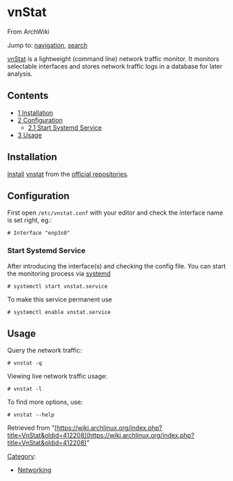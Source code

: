 # vnStat

From ArchWiki

Jump to: [navigation](#column-one), [search](#searchInput)

[vnStat](http://humdi.net/vnstat/) is a lightweight (command line) network traffic monitor. It monitors selectable interfaces and stores network traffic logs in a database for later analysis.

## Contents

*   [1 Installation](#Installation)
*   [2 Configuration](#Configuration)
    *   [2.1 Start Systemd Service](#Start_Systemd_Service)
*   [3 Usage](#Usage)

## Installation

[Install](/index.php/Install "Install") [vnstat](https://www.archlinux.org/packages/?name=vnstat) from the [official repositories](/index.php/Official_repositories "Official repositories").

## Configuration

First open `/etc/vnstat.conf` with your editor and check the interface name is set right, eg.:

```
# Interface "enp3s0"

```

### Start Systemd Service

After introducing the interface(s) and checking the config file. You can start the monitoring process via [systemd](/index.php/Systemd "Systemd")

```
# systemctl start vnstat.service

```

To make this service permanent use

```
# systemctl enable vnstat.service

```

## Usage

Query the network traffic:

```
# vnstat -q

```

Viewing live network traffic usage:

```
# vnstat -l

```

To find more options, use:

```
# vnstat --help

```

Retrieved from "[https://wiki.archlinux.org/index.php?title=VnStat&oldid=412208](https://wiki.archlinux.org/index.php?title=VnStat&oldid=412208)"

[Category](/index.php/Special:Categories "Special:Categories"):

*   [Networking](/index.php/Category:Networking "Category:Networking")